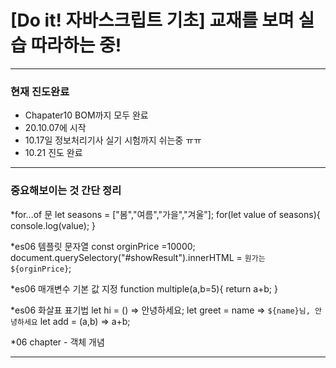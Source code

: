 
# [Do it! 자바스크립트 기초] 교재를 보며 실습 따라하는 중!

-----------------------------------------------


### 현재 진도완료
- Chapater10 BOM까지 모두 완료
- 20.10.07에 시작
- 10.17일 정보처리기사 실기 시험까지 쉬는중 ㅠㅠ
- 10.21 진도 완료
----------------------------------------------

### 중요해보이는 것 간단 정리

*for...of 문 
let seasons = ["봄","여름","가을","겨울"];
for(let value of seasons){
  console.log(value);
}


*es06 템플릿 문자열
const orginPrice =10000;
document.querySelectory("#showResult").innerHTML = `원가는 ${orginPrice}`;


*es06 매개변수 기본 값 지정
function multiple(a,b=5){
  return a+b; 
}

*es06 화살표 표기법 
let hi = () => 안녕하세요;
let greet = name => `${name}님, 안녕하세요`
let add = (a,b) => a+b;

*06 chapter - 객체 개념

----------------------------------------------
